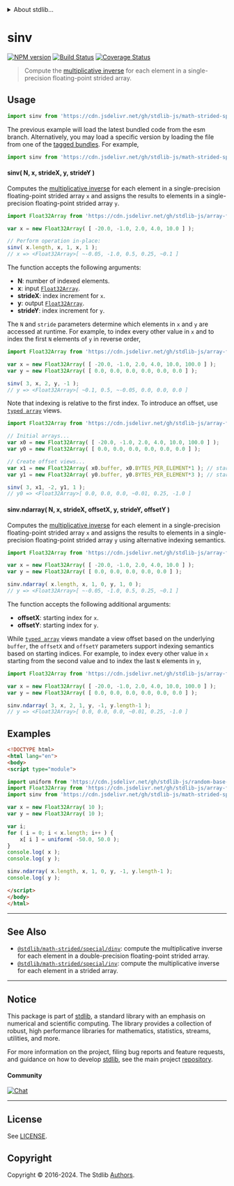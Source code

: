 <!--

@license Apache-2.0

Copyright (c) 2020 The Stdlib Authors.

Licensed under the Apache License, Version 2.0 (the "License");
you may not use this file except in compliance with the License.
You may obtain a copy of the License at

   http://www.apache.org/licenses/LICENSE-2.0

Unless required by applicable law or agreed to in writing, software
distributed under the License is distributed on an "AS IS" BASIS,
WITHOUT WARRANTIES OR CONDITIONS OF ANY KIND, either express or implied.
See the License for the specific language governing permissions and
limitations under the License.

-->


<details>
  <summary>
    About stdlib...
  </summary>
  <p>We believe in a future in which the web is a preferred environment for numerical computation. To help realize this future, we've built stdlib. stdlib is a standard library, with an emphasis on numerical and scientific computation, written in JavaScript (and C) for execution in browsers and in Node.js.</p>
  <p>The library is fully decomposable, being architected in such a way that you can swap out and mix and match APIs and functionality to cater to your exact preferences and use cases.</p>
  <p>When you use stdlib, you can be absolutely certain that you are using the most thorough, rigorous, well-written, studied, documented, tested, measured, and high-quality code out there.</p>
  <p>To join us in bringing numerical computing to the web, get started by checking us out on <a href="https://github.com/stdlib-js/stdlib">GitHub</a>, and please consider <a href="https://opencollective.com/stdlib">financially supporting stdlib</a>. We greatly appreciate your continued support!</p>
</details>

# sinv

[![NPM version][npm-image]][npm-url] [![Build Status][test-image]][test-url] [![Coverage Status][coverage-image]][coverage-url] <!-- [![dependencies][dependencies-image]][dependencies-url] -->

> Compute the [multiplicative inverse][@stdlib/math/base/special/invf] for each element in a single-precision floating-point strided array.

<section class="intro">

</section>

<!-- /.intro -->



<section class="usage">

## Usage

```javascript
import sinv from 'https://cdn.jsdelivr.net/gh/stdlib-js/math-strided-special-sinv@esm/index.mjs';
```
The previous example will load the latest bundled code from the esm branch. Alternatively, you may load a specific version by loading the file from one of the [tagged bundles](https://github.com/stdlib-js/math-strided-special-sinv/tags). For example,

```javascript
import sinv from 'https://cdn.jsdelivr.net/gh/stdlib-js/math-strided-special-sinv@v0.2.0-esm/index.mjs';
```

#### sinv( N, x, strideX, y, strideY )

Computes the [multiplicative inverse][@stdlib/math/base/special/invf] for each element in a single-precision floating-point strided array `x` and assigns the results to elements in a single-precision floating-point strided array `y`.

```javascript
import Float32Array from 'https://cdn.jsdelivr.net/gh/stdlib-js/array-float32@esm/index.mjs';

var x = new Float32Array( [ -20.0, -1.0, 2.0, 4.0, 10.0 ] );

// Perform operation in-place:
sinv( x.length, x, 1, x, 1 );
// x => <Float32Array>[ ~-0.05, -1.0, 0.5, 0.25, ~0.1 ]
```

The function accepts the following arguments:

-   **N**: number of indexed elements.
-   **x**: input [`Float32Array`][@stdlib/array/float32].
-   **strideX**: index increment for `x`.
-   **y**: output [`Float32Array`][@stdlib/array/float32].
-   **strideY**: index increment for `y`.

The `N` and `stride` parameters determine which elements in `x` and `y` are accessed at runtime. For example, to index every other value in `x` and to index the first `N` elements of `y` in reverse order,

```javascript
import Float32Array from 'https://cdn.jsdelivr.net/gh/stdlib-js/array-float32@esm/index.mjs';

var x = new Float32Array( [ -20.0, -1.0, 2.0, 4.0, 10.0, 100.0 ] );
var y = new Float32Array( [ 0.0, 0.0, 0.0, 0.0, 0.0, 0.0 ] );

sinv( 3, x, 2, y, -1 );
// y => <Float32Array>[ ~0.1, 0.5, ~-0.05, 0.0, 0.0, 0.0 ]
```

Note that indexing is relative to the first index. To introduce an offset, use [`typed array`][@stdlib/array/float32] views.

```javascript
import Float32Array from 'https://cdn.jsdelivr.net/gh/stdlib-js/array-float32@esm/index.mjs';

// Initial arrays...
var x0 = new Float32Array( [ -20.0, -1.0, 2.0, 4.0, 10.0, 100.0 ] );
var y0 = new Float32Array( [ 0.0, 0.0, 0.0, 0.0, 0.0, 0.0 ] );

// Create offset views...
var x1 = new Float32Array( x0.buffer, x0.BYTES_PER_ELEMENT*1 ); // start at 2nd element
var y1 = new Float32Array( y0.buffer, y0.BYTES_PER_ELEMENT*3 ); // start at 4th element

sinv( 3, x1, -2, y1, 1 );
// y0 => <Float32Array>[ 0.0, 0.0, 0.0, ~0.01, 0.25, -1.0 ]
```

#### sinv.ndarray( N, x, strideX, offsetX, y, strideY, offsetY )

Computes the [multiplicative inverse][@stdlib/math/base/special/invf] for each element in a single-precision floating-point strided array `x` and assigns the results to elements in a single-precision floating-point strided array `y` using alternative indexing semantics.

```javascript
import Float32Array from 'https://cdn.jsdelivr.net/gh/stdlib-js/array-float32@esm/index.mjs';

var x = new Float32Array( [ -20.0, -1.0, 2.0, 4.0, 10.0 ] );
var y = new Float32Array( [ 0.0, 0.0, 0.0, 0.0, 0.0 ] );

sinv.ndarray( x.length, x, 1, 0, y, 1, 0 );
// y => <Float32Array>[ ~-0.05, -1.0, 0.5, 0.25, ~0.1 ]
```

The function accepts the following additional arguments:

-   **offsetX**: starting index for `x`.
-   **offsetY**: starting index for `y`.

While [`typed array`][@stdlib/array/float32] views mandate a view offset based on the underlying `buffer`, the `offsetX` and `offsetY` parameters support indexing semantics based on starting indices. For example, to index every other value in `x` starting from the second value and to index the last `N` elements in `y`,

```javascript
import Float32Array from 'https://cdn.jsdelivr.net/gh/stdlib-js/array-float32@esm/index.mjs';

var x = new Float32Array( [ -20.0, -1.0, 2.0, 4.0, 10.0, 100.0 ] );
var y = new Float32Array( [ 0.0, 0.0, 0.0, 0.0, 0.0, 0.0 ] );

sinv.ndarray( 3, x, 2, 1, y, -1, y.length-1 );
// y => <Float32Array>[ 0.0, 0.0, 0.0, ~0.01, 0.25, -1.0 ]
```

</section>

<!-- /.usage -->

<section class="notes">

</section>

<!-- /.notes -->

<section class="examples">

## Examples

<!-- eslint no-undef: "error" -->

```html
<!DOCTYPE html>
<html lang="en">
<body>
<script type="module">

import uniform from 'https://cdn.jsdelivr.net/gh/stdlib-js/random-base-uniform@esm/index.mjs';
import Float32Array from 'https://cdn.jsdelivr.net/gh/stdlib-js/array-float32@esm/index.mjs';
import sinv from 'https://cdn.jsdelivr.net/gh/stdlib-js/math-strided-special-sinv@esm/index.mjs';

var x = new Float32Array( 10 );
var y = new Float32Array( 10 );

var i;
for ( i = 0; i < x.length; i++ ) {
    x[ i ] = uniform( -50.0, 50.0 );
}
console.log( x );
console.log( y );

sinv.ndarray( x.length, x, 1, 0, y, -1, y.length-1 );
console.log( y );

</script>
</body>
</html>
```

</section>

<!-- /.examples -->

<!-- C interface documentation. -->



<!-- Section for related `stdlib` packages. Do not manually edit this section, as it is automatically populated. -->

<section class="related">

* * *

## See Also

-   <span class="package-name">[`@stdlib/math-strided/special/dinv`][@stdlib/math/strided/special/dinv]</span><span class="delimiter">: </span><span class="description">compute the multiplicative inverse for each element in a double-precision floating-point strided array.</span>
-   <span class="package-name">[`@stdlib/math-strided/special/inv`][@stdlib/math/strided/special/inv]</span><span class="delimiter">: </span><span class="description">compute the multiplicative inverse for each element in a strided array.</span>

</section>

<!-- /.related -->

<!-- Section for all links. Make sure to keep an empty line after the `section` element and another before the `/section` close. -->


<section class="main-repo" >

* * *

## Notice

This package is part of [stdlib][stdlib], a standard library with an emphasis on numerical and scientific computing. The library provides a collection of robust, high performance libraries for mathematics, statistics, streams, utilities, and more.

For more information on the project, filing bug reports and feature requests, and guidance on how to develop [stdlib][stdlib], see the main project [repository][stdlib].

#### Community

[![Chat][chat-image]][chat-url]

---

## License

See [LICENSE][stdlib-license].


## Copyright

Copyright &copy; 2016-2024. The Stdlib [Authors][stdlib-authors].

</section>

<!-- /.stdlib -->

<!-- Section for all links. Make sure to keep an empty line after the `section` element and another before the `/section` close. -->

<section class="links">

[npm-image]: http://img.shields.io/npm/v/@stdlib/math-strided-special-sinv.svg
[npm-url]: https://npmjs.org/package/@stdlib/math-strided-special-sinv

[test-image]: https://github.com/stdlib-js/math-strided-special-sinv/actions/workflows/test.yml/badge.svg?branch=v0.2.0
[test-url]: https://github.com/stdlib-js/math-strided-special-sinv/actions/workflows/test.yml?query=branch:v0.2.0

[coverage-image]: https://img.shields.io/codecov/c/github/stdlib-js/math-strided-special-sinv/main.svg
[coverage-url]: https://codecov.io/github/stdlib-js/math-strided-special-sinv?branch=main

<!--

[dependencies-image]: https://img.shields.io/david/stdlib-js/math-strided-special-sinv.svg
[dependencies-url]: https://david-dm.org/stdlib-js/math-strided-special-sinv/main

-->

[chat-image]: https://img.shields.io/gitter/room/stdlib-js/stdlib.svg
[chat-url]: https://app.gitter.im/#/room/#stdlib-js_stdlib:gitter.im

[stdlib]: https://github.com/stdlib-js/stdlib

[stdlib-authors]: https://github.com/stdlib-js/stdlib/graphs/contributors

[umd]: https://github.com/umdjs/umd
[es-module]: https://developer.mozilla.org/en-US/docs/Web/JavaScript/Guide/Modules

[deno-url]: https://github.com/stdlib-js/math-strided-special-sinv/tree/deno
[deno-readme]: https://github.com/stdlib-js/math-strided-special-sinv/blob/deno/README.md
[umd-url]: https://github.com/stdlib-js/math-strided-special-sinv/tree/umd
[umd-readme]: https://github.com/stdlib-js/math-strided-special-sinv/blob/umd/README.md
[esm-url]: https://github.com/stdlib-js/math-strided-special-sinv/tree/esm
[esm-readme]: https://github.com/stdlib-js/math-strided-special-sinv/blob/esm/README.md
[branches-url]: https://github.com/stdlib-js/math-strided-special-sinv/blob/main/branches.md

[stdlib-license]: https://raw.githubusercontent.com/stdlib-js/math-strided-special-sinv/main/LICENSE

[@stdlib/array/float32]: https://github.com/stdlib-js/array-float32/tree/esm

[@stdlib/math/base/special/invf]: https://github.com/stdlib-js/math-base-special-invf/tree/esm

<!-- <related-links> -->

[@stdlib/math/strided/special/dinv]: https://github.com/stdlib-js/math-strided-special-dinv/tree/esm

[@stdlib/math/strided/special/inv]: https://github.com/stdlib-js/math-strided-special-inv/tree/esm

<!-- </related-links> -->

</section>

<!-- /.links -->
